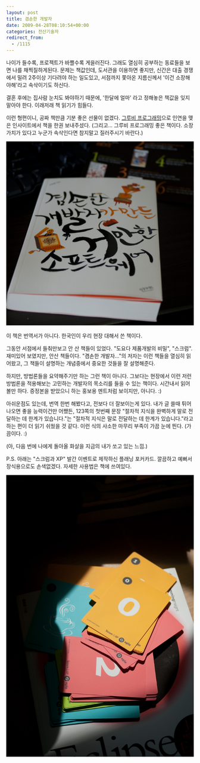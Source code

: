 ```yaml
---
layout: post
title: 겸손한 개발자
date: 2009-04-28T08:10:54+00:00
categories: 전산기술자
redirect_from:
  - /1115
---
```


나이가 들수록, 프로젝트가 바쁠수록 게을러진다. 그래도 열심히 공부하는 동료들을 보면 나를 채찍질하게된다. 문제는 책값인데, 도서관을 이용하면 좋지만, 신간은 대출 경쟁에서 밀려 2주이상 기다려야 하는 일도있고, 서점까지 쫓아온 지름신께서 '이건 소장해야해'라고 속삭이기도 하신다.

결혼 후에는 집사람 눈치도 봐야하기 때문에, '한달에 얼마' 라고 정해놓은 책값을 잊지 말아야 한다. 이래저래 책 읽기가 힘들다.

이런 형편이니, 공짜 책만큼 기분 좋은 선물이 없겠다. <a title="[http://jinto.pe.kr/1016]로 이동합니다." href="http://jinto.pe.kr/1016" target="_blank">그루비 프로그래밍</a>으로 인연을 맺은 인사이트에서 책을 한권 보내주셨다. (그리고... 그루비 프로그래밍 좋은 책이다. 소장가치가 있다고 누군가 속삭인다면 참지말고 질러주시기 바란다.)

![ ](/assets/media/uploads_1_cfile21.uf.1666A31949F6B1B33E8777.jpg)

이 책은 번역서가 아니다. 한국인이 우리 현장 대해서 쓴 책이다.

그동안 서점에서 들춰만보고 안 산 책들이 있었다. "도요다 제품개발의 비밀", "스크럼". 재미있어 보였지만, 안산 책들이다. "겸손한 개발자..."의 저자는 이런 책들을 열심히 읽어왔고, 그 책들이 설명하는 개념중에서 중요한 것들을 잘 설명해준다.

하지만, 방법론들을 요약해주기만 하는 그런 책이 아니다. 그보다는 현장에서 이런 저런 방법론을 적용해보는 고민하는 개발자의 목소리를 들을 수 있는 책이다. 시간내서 읽어볼만 하다. 증정본을 받았으니 하는 홍보용 멘트처럼 보이지만, 아니다. :)

아쉬운점도 있는데, 번역 한번 해봤다고, 전보다 더 잘보이는게 있다. 내가 글 쓸때 튀어나오면 좋을 능력이건만 어쨌든, 123쪽의 첫번째 문장 "절차적 지식을 완벽하게 말로 전달하는 데 한계가 있습니다."는 "절차적 지식은 말로 전달하는 데 한계가 있습니다."라고 하는 편이 더 읽기 쉬웠을 것 같다. 이런 식의 사소한 마무리 부족이 가끔 눈에 띈다. (가끔이다. :)

(아, 다음 번에 나에게 돌아올 화살을 지금의 내가 쏘고 있는 느낌.)

P.S. 아래는 "스크럼과 XP" 발간 이벤트로 제작하신 플래닝 포커카드. 깔끔하고 예뻐서 장식용으로도 손색없겠다. 자세한 사용법은 책에 쓰여있다.

![ ](/assets/media/uploads_1_cfile5.uf.1166A31949F6B1B73F4818.jpg)
<div id=comments>
</div>
